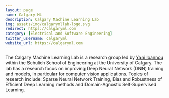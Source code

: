 ```yaml
---
layout: page
name: Calgary ML
description: Calgary Machine Learning Lab
img: assets/img/calgarymllab-logo.svg
redirect: https://calgaryml.com
category: [Electrical and Software Engineering]
twitter_username: calgaryml
website_url: https://calgaryml.com
---
```


The Calgary Machine Learning Lab is a research group led by [Yani Ioannou](https://yani.ai) within the Schulich School of Engineering at the University of Calgary. The lab has a research focus on improving Deep Neural Network (DNN) training and models, in particular for computer vision applications. Topics of research include: Sparse Neural Network Training, Bias and Robustness of Efficient Deep Learning methods and Domain-Agnostic Self-Supervised Learning.